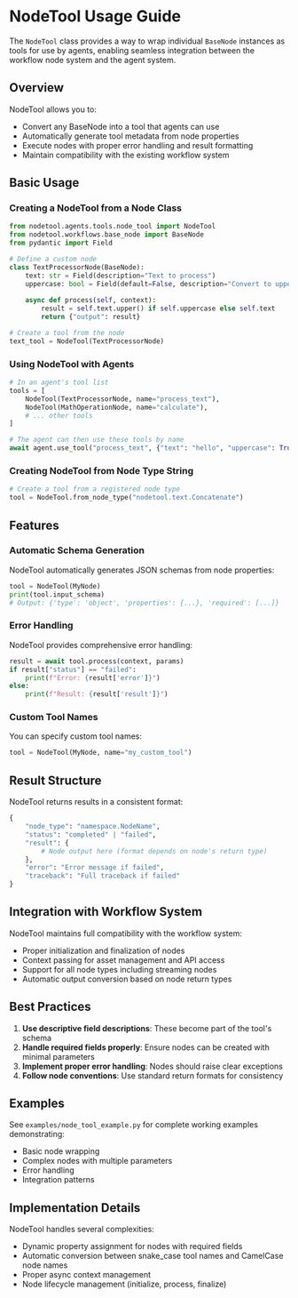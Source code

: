 # NodeTool Usage Guide

The `NodeTool` class provides a way to wrap individual `BaseNode` instances as tools for use by agents, enabling seamless integration between the workflow node system and the agent system.

## Overview

NodeTool allows you to:
- Convert any BaseNode into a tool that agents can use
- Automatically generate tool metadata from node properties
- Execute nodes with proper error handling and result formatting
- Maintain compatibility with the existing workflow system

## Basic Usage

### Creating a NodeTool from a Node Class

```python
from nodetool.agents.tools.node_tool import NodeTool
from nodetool.workflows.base_node import BaseNode
from pydantic import Field

# Define a custom node
class TextProcessorNode(BaseNode):
    text: str = Field(description="Text to process")
    uppercase: bool = Field(default=False, description="Convert to uppercase")
    
    async def process(self, context):
        result = self.text.upper() if self.uppercase else self.text
        return {"output": result}

# Create a tool from the node
text_tool = NodeTool(TextProcessorNode)
```

### Using NodeTool with Agents

```python
# In an agent's tool list
tools = [
    NodeTool(TextProcessorNode, name="process_text"),
    NodeTool(MathOperationNode, name="calculate"),
    # ... other tools
]

# The agent can then use these tools by name
await agent.use_tool("process_text", {"text": "hello", "uppercase": True})
```

### Creating NodeTool from Node Type String

```python
# Create a tool from a registered node type
tool = NodeTool.from_node_type("nodetool.text.Concatenate")
```

## Features

### Automatic Schema Generation

NodeTool automatically generates JSON schemas from node properties:

```python
tool = NodeTool(MyNode)
print(tool.input_schema)
# Output: {'type': 'object', 'properties': {...}, 'required': [...]}
```

### Error Handling

NodeTool provides comprehensive error handling:

```python
result = await tool.process(context, params)
if result["status"] == "failed":
    print(f"Error: {result['error']}")
else:
    print(f"Result: {result['result']}")
```

### Custom Tool Names

You can specify custom tool names:

```python
tool = NodeTool(MyNode, name="my_custom_tool")
```

## Result Structure

NodeTool returns results in a consistent format:

```python
{
    "node_type": "namespace.NodeName",
    "status": "completed" | "failed",
    "result": {
        # Node output here (format depends on node's return type)
    },
    "error": "Error message if failed",
    "traceback": "Full traceback if failed"
}
```

## Integration with Workflow System

NodeTool maintains full compatibility with the workflow system:
- Proper initialization and finalization of nodes
- Context passing for asset management and API access
- Support for all node types including streaming nodes
- Automatic output conversion based on node return types

## Best Practices

1. **Use descriptive field descriptions**: These become part of the tool's schema
2. **Handle required fields properly**: Ensure nodes can be created with minimal parameters
3. **Implement proper error handling**: Nodes should raise clear exceptions
4. **Follow node conventions**: Use standard return formats for consistency

## Examples

See `examples/node_tool_example.py` for complete working examples demonstrating:
- Basic node wrapping
- Complex nodes with multiple parameters
- Error handling
- Integration patterns

## Implementation Details

NodeTool handles several complexities:
- Dynamic property assignment for nodes with required fields
- Automatic conversion between snake_case tool names and CamelCase node names
- Proper async context management
- Node lifecycle management (initialize, process, finalize)